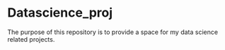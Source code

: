 # Datascience_proj
The purpose of this repository is to provide a space for my data science related projects.

